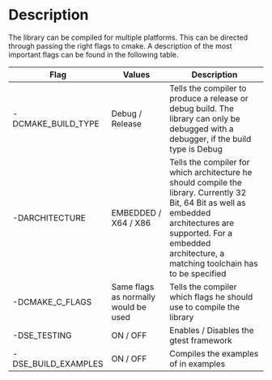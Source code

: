 # Description
The library can be compiled for multiple platforms. This can be directed through passing the right flags to cmake.
A description of the most important flags can be found in the following table.

| Flag | Values | Description |
| -- | -- | -- |
| -DCMAKE_BUILD_TYPE | Debug / Release | Tells the compiler to produce a release or debug build. The library can only be debugged with a debugger, if the build type is Debug |
| -DARCHITECTURE | EMBEDDED / X64 / X86 | Tells the compiler for which architecture he should compile the library. Currently 32 Bit, 64 Bit as well as embedded architectures are supported. For a embedded architecture, a matching toolchain has to be specified |
| -DCMAKE_C_FLAGS | Same flags as normally would be used | Tells the compiler which flags he should use to compile the library |
| -DSE_TESTING | ON / OFF | Enables / Disables the gtest framework |
| -DSE_BUILD_EXAMPLES | ON / OFF | Compiles the examples of in examples |
